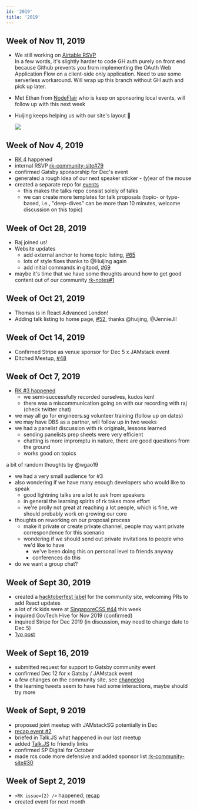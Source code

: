 ```yaml
---
id: '2019'
title: '2019'
---
```


## Week of Nov 11, 2019

- We still working on [Airtable RSVP](https://github.com/react-knowledgeable/rk-community-site/pull/79)  
  In a few words, it's slightly harder to code GH auth purely on front end because Github prevents you from implementing the OAuth Web Application Flow on a client-side only application. Need to use some serverless workaround. Will wrap up this branch without GH auth and pick up later.
- Met Ethan from [NodeFlair](https://nodeflair.com/) who is keep on sponsoring local events, will follow up with this next week

- Huijing keeps helping us with our site's layout 💜  

  ![](https://user-images.githubusercontent.com/1461498/68999917-838f1b80-0902-11ea-8072-40e13d76eca9.png)


## Week of Nov 4, 2019

- [RK 4](https://reactknowledgeable.org/meetups/4/) happened
- internal RSVP [rk-community-site#79](https://github.com/react-knowledgeable/rk-community-site/pull/79)
- confirmed Gatsby sponsorship for Dec's event
- generated a rough idea of our next speaker sticker - (y)ear of the mouse
- created a separate repo for [events](https://github.com/react-knowledgeable/events)
  - this makes the talks repo consist solely of talks
  - we can create more templates for talk proposals (topic- or type-based, i.e., "deep-dives" can be more than 10 minutes, welcome discussion on this topic)

## Week of Oct 28, 2019

- Raj joined us!
- Website updates
  - add external anchor to home topic listing, [#65](https://github.com/react-knowledgeable/rk-community-site/pull/65)
  - lots of style fixes thanks to @Huijing again
  - add initial commands in gitpod, [#69](https://github.com/react-knowledgeable/rk-community-site/pull/69)
- maybe it's time that we have some thoughts around how to get good content out of our community [rk-notes#1](https://github.com/react-knowledgeable/notes/issues/1)

## Week of Oct 21, 2019

- Thomas is in React Advanced London!
- Adding talk listing to home page, [#52](https://github.com/react-knowledgeable/rk-community-site/pull/52), thanks @huijing, @JennieJi!

## Week of Oct 14, 2019

- Confirmed Stripe as venue sponsor for Dec 5 x JAMstack event
- Ditched Meetup, [#48](https://github.com/react-knowledgeable/rk-community-site/pull/48)

## Week of Oct 7, 2019

- [RK #3 happened](https://reactknowledgeable.org/meetups/3/)
  - we semi-successfully recorded ourselves, kudos ken!
  - there was a miscommunication going on with our recording with raj (check twitter chat)
- we may all go for engineers.sg volunteer training (follow up on dates)
- we may have DBS as a partner, will follow up in two weeks
- we had a panelist discussion with rk originals, lessons learned
  - sending panelists prep sheets were very efficient
  - chatting is more impromptu in nature, there are good questions from the ground
  - works good on topics

a bit of random thoughts by @wgao19

- we had a very small audience for #3
- also wondering if we have many enough developers who would like to speak
  - good lightning talks are a lot to ask from speakers
  - in general the learning spirits of rk takes more effort
  - we're prolly not great at reaching a lot people, which is fine, we should probably work on growing our core
- thoughts on reworking on our proposal process
  - make it private or create private channel, people may want private correspondence for this scenario
  - wondering if we should send out private invitations to people who we'd like to have
    - we've been doing this on personal level to friends anyway
    - conferences do this
- do we want a group chat?

## Week of Sept 30, 2019

- created a [hacktoberfest label](https://github.com/react-knowledgeable/rk-community-site/issues?utf8=%E2%9C%93&q=+label%3Ahacktoberfest+) for the community site, welcoming PRs to add React updates
- a lot of rk kids were at [SingaporeCSS #44](https://singaporecss.github.io/44/) this week
- inquired GovTech Hive for Nov 2019 (confirmed)
- inquired Stripe for Dec 2019 (in discussion, may need to change date to Dec 5)
- [1yo post](https://reactknowledgeable.org/stories/rk-is-1yo/)

## Week of Sept 16, 2019

- submitted request for support to Gatsby community event
- confirmed Dec 12 for x Gatsby / JAMstack event
- a few changes on the community site, see [changelog](https://github.com/react-knowledgeable/rk-community-site/blob/master/CHANGELOG.md#sept-21-2019)
- the learning tweets seem to have had some interactions, maybe should try more

## Week of Sept, 9 2019

- proposed joint meetup with JAMstackSG potentially in Dec
- [recap event #2](https://reactknowledgeable.org/stories/recap-2/)
- briefed in Talk.JS what happened in our last meetup
- added [Talk.JS](https://www.singaporejs.org/talk.js/) to friendly links
- confirmed SP Digital for October
- made rcs code more defensive and added sponsor list [rk-community-site#30](https://github.com/react-knowledgeable/rk-community-site/pull/30)

## Week of Sept 2, 2019

- `<RK issue={2} />` happened, [recap](https://reactknowledgeable.org/stories/recap-2/)
- created event for next month
